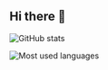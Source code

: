 ## Hi there 👋

![GitHub stats](https://github-readme-stats.vercel.app/api?username=honhimW&show_icons=true&theme=radical)

![Most used languages](https://github-readme-stats.vercel.app/api/top-langs?username=honhimW&theme=radical&layout=compact&langs_count=6&hide=html,css)


<!--
**honhimW/honhimW** is a ✨ _special_ ✨ repository because its `README.md` (this file) appears on your GitHub profile.

Here are some ideas to get you started:

- 🔭 I’m currently working on ...
- 🌱 I’m currently learning ...
- 👯 I’m looking to collaborate on ...
- 🤔 I’m looking for help with ...
- 💬 Ask me about ...
- 📫 How to reach me: ...
- 😄 Pronouns: ...
- ⚡ Fun fact: ...
-->
